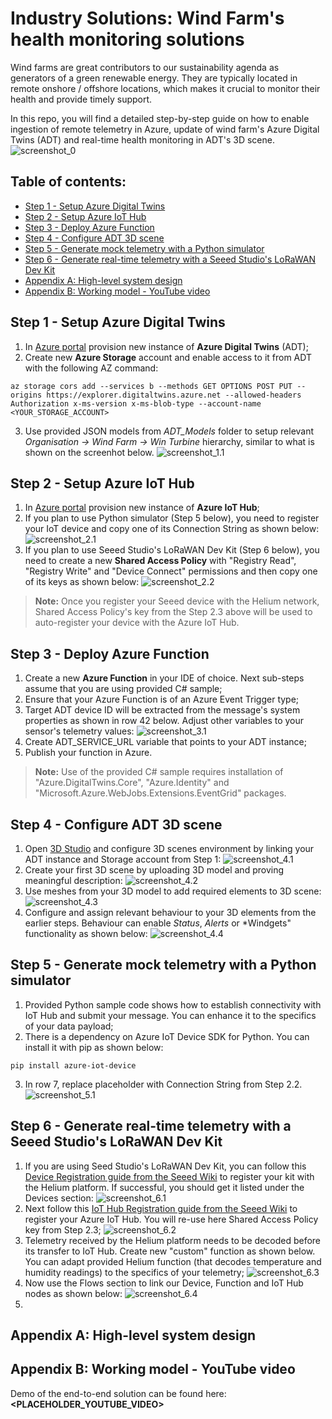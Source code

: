 # Industry Solutions: Wind Farm's health monitoring solutions
Wind farms are great contributors to our sustainability agenda as generators of a green renewable energy. They are typically located in remote onshore / offshore locations, which makes it crucial to monitor their health and provide timely support.

In this repo, you will find a detailed step-by-step guide on how to enable ingestion of remote telemetry in Azure, update of wind farm's Azure Digital Twins (ADT) and real-time health monitoring in ADT's 3D scene.
![screenshot_0](images/Screenshot0.png)

## Table of contents:
- [Step 1 - Setup Azure Digital Twins](https://github.com/LazaUK/IndustrySolutions-WindFarm#step-1---setup-azure-digital-twins)
- [Step 2 - Setup Azure IoT Hub](https://github.com/LazaUK/IndustrySolutions-WindFarm#step-2---setup-azure-iot-hub)
- [Step 3 - Deploy Azure Function](https://github.com/LazaUK/IndustrySolutions-WindFarm#step-3---deploy-azure-function)
- [Step 4 - Configure ADT 3D scene](https://github.com/LazaUK/IndustrySolutions-WindFarm#step-4---configure-adt-3d-scene)
- [Step 5 - Generate mock telemetry with a Python simulator](https://github.com/LazaUK/IndustrySolutions-WindFarm#step-5---generate-mock-telemetry-with-a-python-simulator)
- [Step 6 - Generate real-time telemetry with a Seeed Studio's LoRaWAN Dev Kit](https://github.com/LazaUK/IndustrySolutions-WindFarm#step-6---generate-real-time-telemetry-with-a-seeed-studios-lorawan-dev-kit)
- [Appendix A: High-level system design](https://github.com/LazaUK/IndustrySolutions-WindFarm#appendix-a-high-level-system-design)
- [Appendix B: Working model - YouTube video](https://github.com/LazaUK/IndustrySolutions-WindFarm#appendix-b-working-model---youtube-video)

## Step 1 - Setup Azure Digital Twins
1. In [Azure portal](https://portal.azure.com) provision new instance of **Azure Digital Twins** (ADT);
2. Create new **Azure Storage** account and enable access to it from ADT with the following AZ command:
```
az storage cors add --services b --methods GET OPTIONS POST PUT --origins https://explorer.digitaltwins.azure.net --allowed-headers Authorization x-ms-version x-ms-blob-type --account-name <YOUR_STORAGE_ACCOUNT>
```
3. Use provided JSON models from *ADT_Models* folder to setup relevant *Organisation -> Wind Farm -> Win Turbine* hierarchy, similar to what is shown on the screenhot below.
![screenshot_1.1](images/Screenshot1_1.png)

## Step 2 - Setup Azure IoT Hub
1. In [Azure portal](https://portal.azure.com) provision new instance of **Azure IoT Hub**;
2. If you plan to use Python simulator (Step 5 below), you need to register your IoT device and copy one of its Connection String as shown below:
![screenshot_2.1](images/Screenshot2_1.png)
3. If you plan to use Seeed Studio's LoRaWAN Dev Kit (Step 6 below), you need to create a new **Shared Access Policy** with "Registry Read", "Registry Write" and "Device Connect" permissions and then copy one of its keys as shown below:
![screenshot_2.2](images/Screenshot2_2.png)
> **Note:** Once you register your Seeed device with the Helium network, Shared Access Policy's key from the Step 2.3 above will be used to auto-register your device with the Azure IoT Hub.

## Step 3 - Deploy Azure Function
1. Create a new **Azure Function** in your IDE of choice. Next sub-steps assume that you are using provided C# sample;
2. Ensure that your Azure Function is of an Azure Event Trigger type;
3. Target ADT device ID will be extracted from the message's system properties as shown in row 42 below. Adjust other variables to your sensor's telemetry values:
![screenshot_3.1](images/Screenshot3_1.png)
4. Create ADT_SERVICE_URL variable that points to your ADT instance;
5. Publish your function in Azure.
> **Note:** Use of the provided C# sample requires installation of "Azure.DigitalTwins.Core", "Azure.Identity" and "Microsoft.Azure.WebJobs.Extensions.EventGrid" packages.

## Step 4 - Configure ADT 3D scene
1. Open [3D Studio](https://explorer.digitaltwins.azure.net/3dscenes/) and configure 3D scenes environment by linking your ADT instance and Storage account from Step 1:
![screenshot_4.1](images/Screenshot4_1.png)
2. Create your first 3D scene by uploading 3D model and proving meaningful description:
![screenshot_4.2](images/Screenshot4_2.png)
3. Use meshes from your 3D model to add required elements to 3D scene:
![screenshot_4.3](images/Screenshot4_3.png)
4. Configure and assign relevant behaviour to your 3D elements from the earlier steps. Behaviour can enable *Status*, *Alerts* or *Windgets" functionality as shown below: 
![screenshot_4.4](images/Screenshot4_4.png)

## Step 5 - Generate mock telemetry with a Python simulator
1. Provided Python sample code shows how to establish connectivity with IoT Hub and submit your message. You can enhance it to the specifics of your data payload;
2. There is a dependency on Azure IoT Device SDK for Python. You can install it with pip as shown below:
```
pip install azure-iot-device
```
3. In row 7, replace placeholder with Connection String from Step 2.2.
![screenshot_5.1](images/Screenshot5_1.png)

## Step 6 - Generate real-time telemetry with a Seeed Studio's LoRaWAN Dev Kit
1. If you are using Seed Studio's LoRaWAN Dev Kit, you can follow this [Device Registration guide from the Seeed Wiki](https://wiki.seeedstudio.com/Connecting-to-Helium/#adding-grove-wio-e5-devices-to-the-helium-console) to register your kit with the Helium platform. If successful, you should get it listed under the Devices section:
![screenshot_6.1](images/Screenshot6_1.png)
2. Next follow this [IoT Hub Registration guide from the Seeed Wiki](https://wiki.seeedstudio.com/Integrate-into-Azure-IoT-Hub/#integration-to-helium) to register your Azure IoT Hub. You will re-use here Shared Access Policy key from Step 2.3;
![screenshot_6.2](images/Screenshot6_2.png)
3. Telemetry received by the Helium platform needs to be decoded before its transfer to IoT Hub. Create new "custom" function as shown below. You can adapt provided Helium function (that decodes temperature and humidity readings) to the specifics of your telemetry;
![screenshot_6.3](images/Screenshot6_3.png)
4. Now use the Flows section to link our Device, Function and IoT Hub nodes as shown below:
![screenshot_6.4](images/Screenshot6_4.png)
5. 

## Appendix A: High-level system design
## Appendix B: Working model - YouTube video
Demo of the end-to-end solution can be found here: **<PLACEHOLDER_YOUTUBE_VIDEO>**

